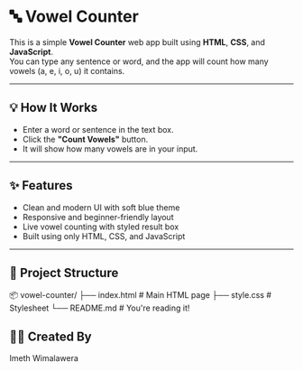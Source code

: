 # 🔤 Vowel Counter

This is a simple **Vowel Counter** web app built using **HTML**, **CSS**, and **JavaScript**.  
You can type any sentence or word, and the app will count how many vowels (a, e, i, o, u) it contains.

---

## 💡 How It Works

- Enter a word or sentence in the text box.
- Click the **"Count Vowels"** button.
- It will show how many vowels are in your input.

---

## ✨ Features

- Clean and modern UI with soft blue theme
- Responsive and beginner-friendly layout
- Live vowel counting with styled result box
- Built using only HTML, CSS, and JavaScript

---

## 📁 Project Structure

📦 vowel-counter/
├── index.html # Main HTML page
├── style.css # Stylesheet
└── README.md # You're reading it!

## 🧑‍💻 Created By

Imeth Wimalawera  

